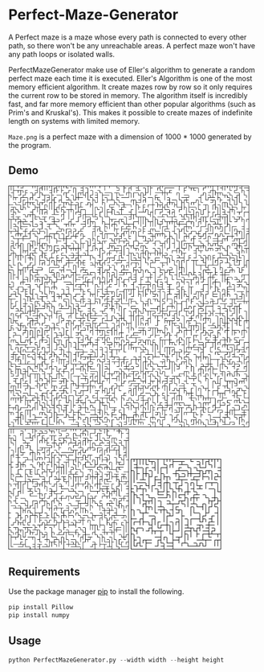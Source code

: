 # Perfect-Maze-Generator

A Perfect maze is a maze whose every path is connected to every other path, so there won't be any unreachable areas. 
A perfect maze won't have any path loops or isolated walls.

PerfectMazeGenerator make use of Eller's algorithm to generate a random perfect maze each time it is executed. Eller's Algorithm is one of the most memory efficient algorithm. It create mazes row by row so it only requires the current row to be stored in memory.  The algorithm itself is incredibly fast, and far more memory efficient than other popular algorithms (such as Prim's and Kruskal's). This makes it possible to create mazes of indefinite length on systems with limited memory.

`Maze.png` is a perfect maze with a dimension of 1000 * 1000 generated by the program.

## Demo 

<img src="demo/demo3.png" width="480" height="480"/> 
<img src="demo/demo2.png" width="240" height="240"/>
<img src="demo/demo1.png" width="180" height="180"/>   


## Requirements

Use the package manager [pip](https://pip.pypa.io/en/stable/) to install the following.

```bash
pip install Pillow
pip install numpy
```

## Usage

```python
python PerfectMazeGenerator.py --width width --height height 

